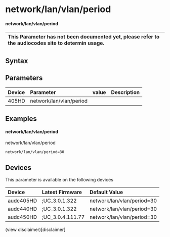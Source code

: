 ﻿---
description: network/lan/vlan/period
search: false
---

# network/lan/vlan/period

#### network/lan/vlan/period


| This Parameter has not been documented yet, please refer to the audiocodes site to determin usage.  | 
| :--- |

## Syntax

## Parameters
|Device|Parameter|value|Description|
|:---|:---|:---|:---|
| 405HD | network/lan/vlan/period |  |  |

## Examples
#### network/lan/vlan/period

network/lan/vlan/period

```
network/lan/vlan/period=30
```

## Devices
This parameter is available on the following devices

| Device | Latest Firmware | Default Value |
|:---|:---|:---|
| audc405HD | ;UC_3.0.1.322 | network/lan/vlan/period=30 
| audc440HD | ;UC_3.0.1.322 | network/lan/vlan/period=30 
| audc450HD | ;UC_3.0.4.111.77 | network/lan/vlan/period=30 

(view disclaimer)[disclaimer]
